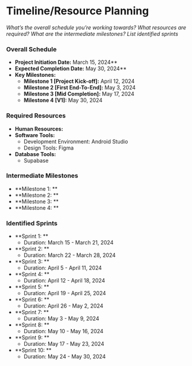 # Timeline/Resource Planning

*What’s the overall schedule you’re working towards?*
*What resources are required?*
*What are the intermediate milestones?*
*List identified sprints*

### Overall Schedule
- **Project Initiation Date:** March 15, 2024**
- **Expected Completion Date:** May 30, 2024**
- **Key Milestones:**
  - **Milestone 1 [Project Kick-off]:** April 12, 2024
  - **Milestone 2 [First End-To-End]:** May 3, 2024
  - **Milestone 3 [Mid Completion]:** May 17, 2024
  - **Milestone 4 [V1]:** May 30, 2024

### Required Resources
- **Human Resources:**
- **Software Tools:**
  - Development Environment: Android Studio
  - Design Tools: Figma
- **Database Tools:**
  - Supabase
  

### Intermediate Milestones
- **Milestone 1: **
- **Milestone 2: **
- **Milestone 3: **
- **Milestone 4: **

### Identified Sprints
- **Sprint 1: **
  - Duration: March 15 - March 21, 2024
- **Sprint 2: **
  - Duration: March 22 - March 28, 2024
- **Sprint 3: **
  - Duration: April 5 - April 11, 2024
- **Sprint 4: **
  - Duration: April 12 - April 18, 2024
- **Sprint 5: **
  - Duration: April 19 - April 25, 2024
- **Sprint 6: **
  - Duration: April 26 - May 2, 2024
- **Sprint 7: **
  - Duration: May 3 - May 9, 2024
- **Sprint 8: **
  - Duration: May 10 - May 16, 2024
- **Sprint 9: **
  - Duration: May 17 - May 23, 2024
- **Sprint 10: **
  - Duration: May 24 - May 30, 2024
